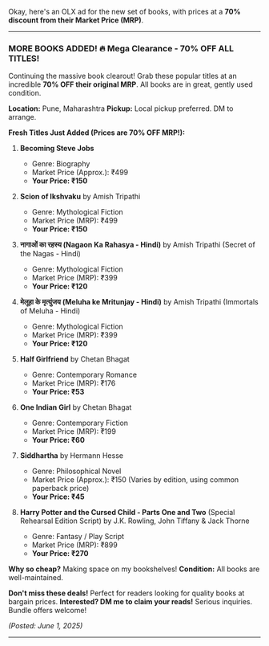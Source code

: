 Okay, here's an OLX ad for the new set of books, with prices at a **70% discount from their Market Price (MRP)**.

---

### **MORE BOOKS ADDED! 🔥 Mega Clearance - 70% OFF ALL TITLES!**

Continuing the massive book clearout! Grab these popular titles at an incredible **70% OFF their original MRP**. All books are in great, gently used condition.

**Location:** Pune, Maharashtra
**Pickup:** Local pickup preferred. DM to arrange.

**Fresh Titles Just Added (Prices are 70% OFF MRP!):**

1.  **Becoming Steve Jobs**
    * Genre: Biography
    * Market Price (Approx.): ₹499
    * **Your Price: ₹150**

2.  **Scion of Ikshvaku** by Amish Tripathi
    * Genre: Mythological Fiction
    * Market Price (MRP): ₹499
    * **Your Price: ₹150**

3.  **नागाओं का रहस्य (Nagaon Ka Rahasya - Hindi)** by Amish Tripathi (Secret of the Nagas - Hindi)
    * Genre: Mythological Fiction
    * Market Price (MRP): ₹399
    * **Your Price: ₹120**

4.  **मेलूहा के मृत्युंजय (Meluha ke Mritunjay - Hindi)** by Amish Tripathi (Immortals of Meluha - Hindi)
    * Genre: Mythological Fiction
    * Market Price (MRP): ₹399
    * **Your Price: ₹120**

5.  **Half Girlfriend** by Chetan Bhagat
    * Genre: Contemporary Romance
    * Market Price (MRP): ₹176
    * **Your Price: ₹53**

6.  **One Indian Girl** by Chetan Bhagat
    * Genre: Contemporary Fiction
    * Market Price (MRP): ₹199
    * **Your Price: ₹60**

7.  **Siddhartha** by Hermann Hesse
    * Genre: Philosophical Novel
    * Market Price (Approx.): ₹150 (Varies by edition, using common paperback price)
    * **Your Price: ₹45**

8.  **Harry Potter and the Cursed Child - Parts One and Two** (Special Rehearsal Edition Script) by J.K. Rowling, John Tiffany & Jack Thorne
    * Genre: Fantasy / Play Script
    * Market Price (MRP): ₹899
    * **Your Price: ₹270**

**Why so cheap?** Making space on my bookshelves!
**Condition:** All books are well-maintained.

**Don't miss these deals!** Perfect for readers looking for quality books at bargain prices.
**Interested? DM me to claim your reads!** Serious inquiries. Bundle offers welcome!

*(Posted: June 1, 2025)*

---
